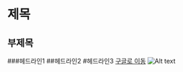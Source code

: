 

제목
===
부제목
---
###헤드라인1
##헤드라인2
#헤드라인3
[구글로 이동](https://google.com)
![Alt text](/images/logo.png)
